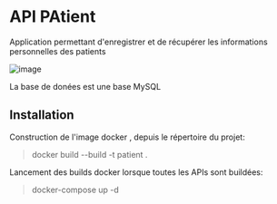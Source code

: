# API PAtient

Application permettant d'enregistrer et de récupérer les informations personnelles des patients 

![image](https://user-images.githubusercontent.com/61044632/127455748-3c9fe026-e533-4200-9c9a-b1e412749afe.png)

La base de donées est une base MySQL


## Installation

Construction de l'image docker , depuis le répertoire du projet: 

> docker build --build -t patient .

Lancement des builds docker lorsque toutes les APIs sont buildées:
> docker-compose up -d
